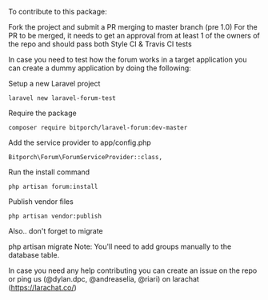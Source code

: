To contribute to this package:

Fork the project and submit a PR merging to master branch (pre 1.0) 
For the PR to be merged, it needs to get an approval from at least 1 of the owners of the repo and should pass both Style CI & Travis CI tests

In case you need to test how the forum works in a target application you can create a dummy application by doing the following:

Setup a new Laravel project

```
laravel new laravel-forum-test
```

Require the package
```
composer require bitporch/laravel-forum:dev-master
```

Add the service provider to app/config.php

```
Bitporch\Forum\ForumServiceProvider::class,
```


Run the install command
```
php artisan forum:install
```

Publish vendor files
```
php artisan vendor:publish
```
Also.. don't forget to migrate

php artisan migrate
Note: You'll need to add groups manually to the database table.

In case you need any help contributing you can create an issue on the repo or ping us (@dylan.dpc, @andreaselia, @riari) on larachat (https://larachat.co/)
